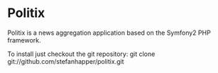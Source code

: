 Politix
========================

Politix is a news aggregation application based on the Symfony2
PHP framework.

To install just checkout the git repository:
    git clone git://github.com/stefanhapper/politix.git


